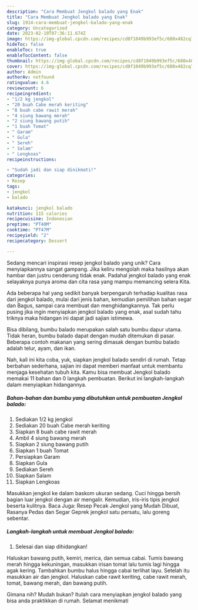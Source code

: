 ```yaml
---
description: "Cara Membuat Jengkol balado yang Enak"
title: "Cara Membuat Jengkol balado yang Enak"
slug: 1914-cara-membuat-jengkol-balado-yang-enak
category: Uncategorized
date: 2023-02-10T07:36:11.674Z
image: https://img-global.cpcdn.com/recipes/cd8f1049b993ef5c/680x482cq70/jengkol-balado-foto-resep-utama.jpg
hideToc: false
enableToc: true
enableTocContent: false
thumbnail: https://img-global.cpcdn.com/recipes/cd8f1049b993ef5c/680x482cq70/jengkol-balado-foto-resep-utama.jpg
cover: https://img-global.cpcdn.com/recipes/cd8f1049b993ef5c/680x482cq70/jengkol-balado-foto-resep-utama.jpg
author: Admin
authorAv: notfound
ratingvalue: 4.6
reviewcount: 6
recipeingredient:
- "1/2 kg jengkol"
- "20 buah Cabe merah keriting"
- "8 buah cabe rawit merah"
- "4 siung bawang merah"
- "2 siung bawang putih"
- "1 buah Tomat"
- " Garam"
- " Gula"
- " Sereh"
- " Salam"
- " Lengkoas"
recipeinstructions:

- "Sudah jadi dan siap dinikmati!"
categories:
- Resep
tags:
- jengkol
- balado

katakunci: jengkol balado 
nutrition: 115 calories
recipecuisine: Indonesian
preptime: "PT40M"
cooktime: "PT47M"
recipeyield: "2"
recipecategory: Dessert

---
```





Sedang mencari inspirasi resep jengkol balado yang unik? Cara menyiapkannya sangat gampang. Jika keliru mengolah maka hasilnya akan hambar dan justru cenderung tidak enak. Padahal jengkol balado yang enak selayaknya punya aroma dan cita rasa yang mampu memancing selera Kita.





Ada beberapa hal yang sedikit banyak berpengaruh terhadap kualitas rasa dari jengkol balado, mulai dari jenis bahan, kemudian pemilihan bahan segar dan Bagus, sampai cara membuat dan menghidangkannya. Tak perlu pusing jika ingin menyiapkan jengkol balado yang enak,      asal sudah tahu triknya maka hidangan ini dapat jadi sajian istimewa.














Bisa dibilang, bumbu balado merupakan salah satu bumbu dapur utama. Tidak heran, bumbu balado dapat dengan mudah ditemukan di pasar. Beberapa contoh makanan yang sering dimasak dengan bumbu balado adalah telur, ayam, dan ikan.






Nah, kali ini kita coba, yuk, siapkan jengkol balado sendiri di rumah. Tetap berbahan sederhana, sajian ini dapat memberi manfaat untuk membantu menjaga kesehatan tubuh kita. Kamu bisa membuat Jengkol balado memakai 11 bahan dan 0 langkah pembuatan. Berikut ini langkah-langkah dalam menyiapkan hidangannya.

<!--inarticleads1-->

##### Bahan-bahan dan bumbu yang dibutuhkan untuk pembuatan Jengkol balado:

1. Sediakan 1/2 kg jengkol
1. Sediakan 20 buah Cabe merah keriting
1. Siapkan 8 buah cabe rawit merah
1. Ambil 4 siung bawang merah
1. Siapkan 2 siung bawang putih
1. Siapkan 1 buah Tomat
1. Persiapkan  Garam
1. Siapkan  Gula
1. Sediakan  Sereh
1. Siapkan  Salam
1. Siapkan  Lengkoas


Masukkan jengkol ke dalam baskom ukuran sedang. Cuci hingga bersih bagian luar jengkol dengan air mengalir. Kemudian, iris-iris tipis jengkol beserta kulitnya. Baca Juga: Resep Pecak Jengkol yang Mudah Dibuat, Rasanya Pedas dan Segar Geprek jengkol satu persatu, lalu goreng sebentar. 

<!--inarticleads2-->

##### Langkah-langkah untuk membuat Jengkol balado:


1. Selesai dan siap dihidangkan!

Haluskan bawang putih, kemiri, merica, dan semua cabai. Tumis bawang merah hingga kekuningan, masukkan irisan tomat lalu tumis lagi hingga agak kering. Tambahkan bumbu halus hingga cabai terlihat layu. Setelah itu masukkan air dan jengkol. Haluskan cabe rawit keriting, cabe rawit merah, tomat, bawang merah, dan bawang putih. 

Gimana nih? Mudah bukan? Itulah cara menyiapkan jengkol balado yang bisa anda praktikkan di rumah. Selamat menikmati
